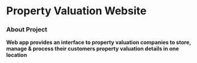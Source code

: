 # Property Valuation Website

### About Project
**Web app provides an interface to property valuation companies to store, manage & process their customers property valuation details in one location**
